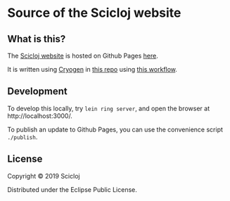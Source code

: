 # Source of the Scicloj website

## What is this?
The [Scicloj website](https://scicloj.github.io/) is hosted on Github Pages [here](https://github.com/scicloj/scicloj.github.com). 


It is written using [Cryogen](http://cryogenweb.org/) in [this repo](https://github.com/scicloj/scicloj) using [this workflow](https://tangrammer.github.io/posts/02-12-2014-cryogen-and-github.html).

## Development
To develop this locally, try `lein ring server`, and open the browser at http://localhost:3000/.

To publish an update to Github Pages, you can use the convenience script `./publish`.

## License

Copyright © 2019 Scicloj

Distributed under the Eclipse Public License.
